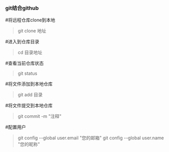 ### git结合github
#将远程仓库clone到本地
>git clone 地址

#进入到仓库目录
>cd 目录地址


#查看当前仓库状态
>git status


#将文件添加到本地仓库
>git add 目录


#将文件提交到本地仓库
>git commit -m "注释"


#配置用户
>git config --global user.email "您的邮箱"
>git config --global user.name "您的昵称"
